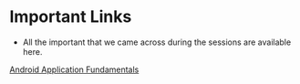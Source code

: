 # Important Links
 - All the important that we came across during the sessions are available here.
 
[Android Application Fundamentals](https://developer.android.com/guide/components/fundamentals)
